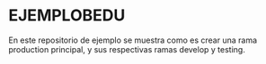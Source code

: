 # EJEMPLOBEDU
En este repositorio de ejemplo se muestra como es crear una rama production principal, y sus respectivas ramas develop y testing.